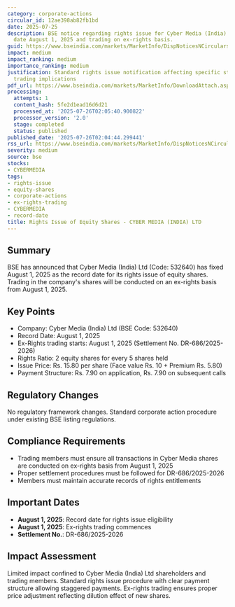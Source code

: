 ```yaml
---
category: corporate-actions
circular_id: 12ae398ab82fb1bd
date: 2025-07-25
description: BSE notice regarding rights issue for Cyber Media (India) Ltd with record
  date August 1, 2025 and trading on ex-rights basis.
guid: https://www.bseindia.com/markets/MarketInfo/DispNoticesNCirculars.aspx?Noticeid={C06645C6-660E-4502-9820-9048E23FF71C}&noticeno=20250725-62&dt=07/25/2025&icount=62&totcount=69&flag=0
impact: medium
impact_ranking: medium
importance_ranking: medium
justification: Standard rights issue notification affecting specific stock with clear
  trading implications
pdf_url: https://www.bseindia.com/markets/MarketInfo/DownloadAttach.aspx?id=20250725-62&attachedId=
processing:
  attempts: 1
  content_hash: 5fe2d1ead16d6d21
  processed_at: '2025-07-26T02:05:40.900822'
  processor_version: '2.0'
  stage: completed
  status: published
published_date: '2025-07-26T02:04:44.299441'
rss_url: https://www.bseindia.com/markets/MarketInfo/DispNoticesNCirculars.aspx?Noticeid={C06645C6-660E-4502-9820-9048E23FF71C}&noticeno=20250725-62&dt=07/25/2025&icount=62&totcount=69&flag=0
severity: medium
source: bse
stocks:
- CYBERMEDIA
tags:
- rights-issue
- equity-shares
- corporate-actions
- ex-rights-trading
- CYBERMEDIA
- record-date
title: Rights Issue of Equity Shares - CYBER MEDIA (INDIA) LTD
---
```


## Summary

BSE has announced that Cyber Media (India) Ltd (Code: 532640) has fixed August 1, 2025 as the record date for its rights issue of equity shares. Trading in the company's shares will be conducted on an ex-rights basis from August 1, 2025.

## Key Points

- Company: Cyber Media (India) Ltd (BSE Code: 532640)
- Record Date: August 1, 2025
- Ex-Rights trading starts: August 1, 2025 (Settlement No. DR-686/2025-2026)
- Rights Ratio: 2 equity shares for every 5 shares held
- Issue Price: Rs. 15.80 per share (Face value Rs. 10 + Premium Rs. 5.80)
- Payment Structure: Rs. 7.90 on application, Rs. 7.90 on subsequent calls

## Regulatory Changes

No regulatory framework changes. Standard corporate action procedure under existing BSE listing regulations.

## Compliance Requirements

- Trading members must ensure all transactions in Cyber Media shares are conducted on ex-rights basis from August 1, 2025
- Proper settlement procedures must be followed for DR-686/2025-2026
- Members must maintain accurate records of rights entitlements

## Important Dates

- **August 1, 2025**: Record date for rights issue eligibility
- **August 1, 2025**: Ex-rights trading commences
- **Settlement No.**: DR-686/2025-2026

## Impact Assessment

Limited impact confined to Cyber Media (India) Ltd shareholders and trading members. Standard rights issue procedure with clear payment structure allowing staggered payments. Ex-rights trading ensures proper price adjustment reflecting dilution effect of new shares.